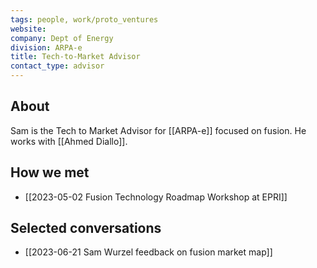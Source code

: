 ```yaml
---
tags: people, work/proto_ventures
website: 
company: Dept of Energy
division: ARPA-e
title: Tech-to-Market Advisor
contact_type: advisor
---
```

## About
Sam is the Tech to Market Advisor for [[ARPA-e]] focused on fusion. He works with [[Ahmed Diallo]].
## How we met
- [[2023-05-02 Fusion Technology Roadmap Workshop at EPRI]]
## Selected conversations
- [[2023-06-21 Sam Wurzel feedback on fusion market map]]